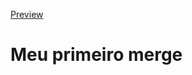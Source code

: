 [Preview](https://pedroaloonso.github.io/Praticas-do-Digital-College-FullStack/Aula101/index.html)

# Meu primeiro merge
